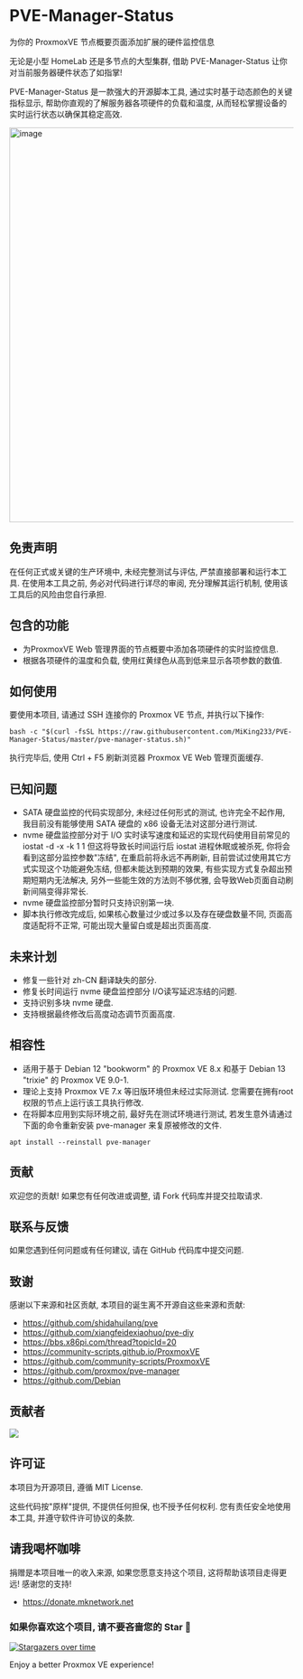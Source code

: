 # PVE-Manager-Status
为你的 ProxmoxVE 节点概要页面添加扩展的硬件监控信息

无论是小型 HomeLab 还是多节点的大型集群, 借助 PVE-Manager-Status 让你对当前服务器硬件状态了如指掌!

PVE-Manager-Status 是一款强大的开源脚本工具, 通过实时基于动态颜色的关键指标显示, 帮助你直观的了解服务器各项硬件的负载和温度, 从而轻松掌握设备的实时运行状态以确保其稳定高效.

<img width="1120" height="699" alt="image" src="https://github.com/user-attachments/assets/51224701-a763-4b14-9951-5990f7e22901" />

## 免责声明

在任何正式或关键的生产环境中, 未经完整测试与评估, 严禁直接部署和运行本工具. 在使用本工具之前, 务必对代码进行详尽的审阅, 充分理解其运行机制, 使用该工具后的风险由您自行承担.

## 包含的功能

- 为ProxmoxVE Web 管理界面的节点概要中添加各项硬件的实时监控信息.
- 根据各项硬件的温度和负载, 使用红黄绿色从高到低来显示各项参数的数值.

## 如何使用

要使用本项目, 请通过 SSH 连接你的 Proxmox VE 节点, 并执行以下操作:

```
bash -c "$(curl -fsSL https://raw.githubusercontent.com/MiKing233/PVE-Manager-Status/master/pve-manager-status.sh)"
```

执行完毕后, 使用 Ctrl + F5 刷新浏览器 Proxmox VE Web 管理页面缓存.

## 已知问题

- SATA 硬盘监控的代码实现部分, 未经过任何形式的测试, 也许完全不起作用, 我目前没有能够使用 SATA 硬盘的 x86 设备无法对这部分进行测试.
- nvme 硬盘监控部分对于 I/O 实时读写速度和延迟的实现代码使用目前常见的 iostat -d -x -k 1 1 但这将导致长时间运行后 iostat 进程休眠或被杀死, 你将会看到这部分监控参数"冻结", 在重启前将永远不再刷新, 目前尝试过使用其它方式实现这个功能避免冻结, 但都未能达到预期的效果, 有些实现方式复杂超出预期短期内无法解决, 另外一些能生效的方法则不够优雅, 会导致Web页面自动刷新间隔变得非常长.
- nvme 硬盘监控部分暂时只支持识别第一块.
- 脚本执行修改完成后, 如果核心数量过少或过多以及存在硬盘数量不同, 页面高度适配将不正常, 可能出现大量留白或是超出页面高度.

## 未来计划

- 修复一些针对 zh-CN 翻译缺失的部分.
- 修复长时间运行 nvme 硬盘监控部分 I/O读写延迟冻结的问题.
- 支持识别多块 nvme 硬盘.
- 支持根据最终修改后高度动态调节页面高度.

## 相容性

- 适用于基于 Debian 12 "bookworm" 的 Proxmox VE 8.x 和基于 Debian 13 "trixie" 的 Proxmox VE 9.0-1.
- 理论上支持 Proxmox VE 7.x 等旧版环境但未经过实际测试. 您需要在拥有root权限的节点上运行该工具执行修改.
- 在将脚本应用到实际环境之前, 最好先在测试环境进行测试, 若发生意外请通过下面的命令重新安装 pve-manager 来复原被修改的文件.
```
apt install --reinstall pve-manager
```

## 贡献

欢迎您的贡献! 如果您有任何改进或调整, 请 Fork 代码库并提交拉取请求.

## 联系与反馈

如果您遇到任何问题或有任何建议, 请在 GitHub 代码库中提交问题.

## 致谢

感谢以下来源和社区贡献, 本项目的诞生离不开源自这些来源和贡献:

- https://github.com/shidahuilang/pve
- https://github.com/xiangfeidexiaohuo/pve-diy
- https://bbs.x86pi.com/thread?topicId=20
- https://community-scripts.github.io/ProxmoxVE
- https://github.com/community-scripts/ProxmoxVE
- https://github.com/proxmox/pve-manager
- https://github.com/Debian

## 贡献者

<a href="https://github.com/MiKing233/PVE-Manager-Status/graphs/contributors">
  <img src="https://contrib.rocks/image?repo=MiKing233/PVE-Manager-Status" />
</a>

## 许可证

本项目为开源项目, 遵循 MIT License.

这些代码按"原样"提供, 不提供任何担保, 也不授予任何权利. 您有责任安全地使用本工具, 并遵守软件许可协议的条款.

## 请我喝杯咖啡

捐赠是本项目唯一的收入来源, 如果您愿意支持这个项目, 这将帮助该项目走得更远! 感谢您的支持!
- https://donate.mknetwork.net

### 如果你喜欢这个项目, 请不要吝啬您的 Star 🌟
[![Stargazers over time](https://starchart.cc/MiKing233/PVE-Manager-Status.svg?variant=adaptive)](https://starchart.cc/MiKing233/PVE-Manager-Status)

Enjoy a better Proxmox VE experience!
